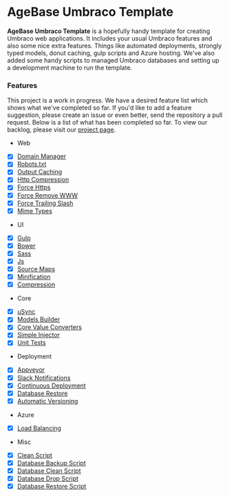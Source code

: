 # AgeBase Umbraco Template

**AgeBase Umbraco Template** is a hopefully handy template for creating Umbraco web applications. It includes your usual Umbraco features and also some nice extra features. Things like automated deployments, strongly typed models, donut caching, gulp scripts and Azure hosting. We've also added some handy scripts to managed Umbraco databases and setting up a development machine to run the template.

### Features

This project is a work in progress. We have a desired feature list which shows what we've completed so far. If you'd like to add a feature suggestion, please create an issue or even better, send the repository a pull request. Below is a list of what has been completed so far. To view our backlog, please visit our [project page](../../projects/1).

- Web
 - [x] [Domain Manager](src/AgeBaseTemplate/app_plugins/AgeBase.DomainManager)
 - [x] [Robots.txt](src/AgeBaseTemplate/robots.txt)
 - [x] [Output Caching](src/AgeBaseTemplate/web.config#L82)
 - [x] [Http Compression](src/AgeBaseTemplate/web.config#L358)
 - [x] [Force Https](src/AgeBaseTemplate/web.config#L385)
 - [x] [Force Remove WWW](src/AgeBaseTemplate/web.config#L392)
 - [x] [Force Trailing Slash](src/AgeBaseTemplate/web.config#L399)
 - [x] [Mime Types](src/AgeBaseTemplate/web.config#L309)
- UI
 - [x] [Gulp](src/AgeBaseTemplate.UI/gulpfile.js)
 - [x] [Bower](src/AgeBaseTemplate.UI/bower.json)
 - [x] [Sass](src/AgeBaseTemplate.UI/sass)
 - [x] [Js](src/AgeBaseTemplate.UI/js)
 - [x] [Source Maps](src/AgeBaseTemplate.UI/gulpfile.js#L21)
 - [x] [Minification](src/AgeBaseTemplate.UI/gulpfile.js#L37)
 - [x] [Compression](src/AgeBaseTemplate.UI/gulpfile.js#L42)
- Core
 - [x] [uSync](src/AgeBaseTemplate/usync/data)
 - [x] [Models Builder](src/AgeBaseTemplate.Core/ContentTypes)
 - [x] [Core Value Converters](src/AgeBaseTemplate.Core/packages.config#L35)
 - [x] [Simple Injector](src/AgeBaseTemplate.Core/Global/GlobalApplication.cs#L25)
 - [x] [Unit Tests](tests/AgeBaseTemplate.Core.Tests)
- Deployment
 - [x] [Appveyor](appveyor.yml)
 - [x] [Slack Notifications](appveyor.yml#L53)
 - [x] [Continuous Deployment](appveyor.yml#L46)
 - [x] [Database Restore](appveyor.yml#L42)
 - [x] [Automatic Versioning](appveyor.yml#L9)
- Azure
 - [x] [Load Balancing](../../commit/4dcb8634382ea6d8e1c97f11cf393fedafe21b36)
- Misc
 - [x] [Clean Script](scripts/Repo.Clean.bat)
 - [x] [Database Backup Script](scripts/Database.Backup.bat)
 - [x] [Database Clean Script](scripts/Database.Clean.bat)
 - [x] [Database Drop Script](scripts/Database.Drop.bat)
 - [x] [Database Restore Script](scripts/Database.Restore.bat)